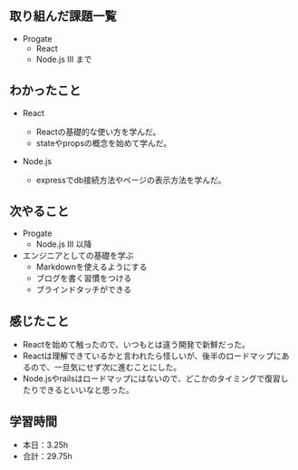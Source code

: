 ## 取り組んだ課題一覧
- Progate
    - React
    - Node.js III まで

## わかったこと
- React
    - Reactの基礎的な使い方を学んだ。
    - stateやpropsの概念を始めて学んだ。                            

- Node.js
    - expressでdb接続方法やページの表示方法を学んだ。                            

## 次やること
- Progate
    - Node.js III 以降
- エンジニアとしての基礎を学ぶ            
    - Markdownを使えるようにする
    - ブログを書く習慣をつける
    - ブラインドタッチができる

## 感じたこと
- Reactを始めて触ったので、いつもとは違う開発で新鮮だった。
- Reactは理解できているかと言われたら怪しいが、後半のロードマップにあるので、一旦気にせず次に進むことにした。
- Node.jsやrailsはロードマップにはないので、どこかのタイミングで復習したりできるといいなと思った。                                                                                                                                                                                                                                                                                   

## 学習時間
- 本日：3.25h
- 合計：29.75h
